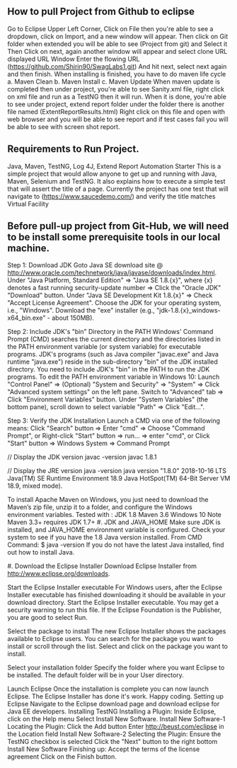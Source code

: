   How to pull Project from Github to eclipse
  -------------------------------------------

Go to Eclipse Upper Left Corner, Click on File then you're able to see a dropdown, 
click on Import, and a new window will appear.
Then click on Git folder when extended you will be able to see (Project from git) 
and Select it Then Click on next, again another window will appear and select clone URL
displayed URL Window Enter the flowing URL 
(https://github.com/Shirin90/SwagLabs1.git) And hit next, 
select next again and then finish. 
When installing is finished, you have to do maven life cycle 
a. Maven Clean 
b. Maven Install
c. Maven Update 
When maven update is completed then under project, you're able to see Sanity.xml file, 
right click on xml file and run as a TestNG then it will run.
When it is done, you're able to see under project, extend report folder under the folder
there is another file named (ExtentReportResults.html)
Right click on this file and open with web browser and you will be able to see report and if test cases
fail you will be able to see with screen shot report.

Requirements to Run Project.
---------------------------

Java, Maven, TestNG, Log 4J, Extend Report Automation Starter
This is a simple project that would allow anyone to get up and running with Java, Maven, Selenium and TestNG. 
It also explains how to execute a simple test that will assert the title of a page.
Currently the project has one test that will navigate to (https://www.saucedemo.com/) and 
verify the title matches Virtual Facility

Before pull-up project from Git-Hub, we will need to be install some prerequisite tools in our local machine.
-------------------------------------------------------------------------------------------------------------
 Step 1: Download JDK
 Goto Java SE download site @ http://www.oracle.com/technetwork/java/javase/downloads/index.html.
 Under "Java Platform, Standard Edition" ⇒ "Java SE 1.8.{x}", where {x} denotes a fast running security-update number ⇒ Click the        "Oracle JDK" "Download" button.
 Under "Java SE Development Kit 1.8.{x}" ⇒ Check "Accept License Agreement".
 Choose the JDK for your operating system, i.e., "Windows". Download the "exe" installer (e.g., "jdk-1.8.{x}_windows-x64_bin.exe" -      about 150MB).
 
 Step 2: Include JDK's "bin" Directory in the PATH
 Windows' Command Prompt (CMD) searches the current directory and the directories listed in the PATH environment variable (or system      variable) for executable programs. JDK's programs (such as Java compiler "javac.exe" and Java runtime "java.exe") reside in the          sub-directory "bin" of the JDK installed directory. You need to include JDK's "bin" in the PATH to run the JDK programs.
 To edit the PATH environment variable in Windows 10:
 Launch "Control Panel" ⇒ (Optional) "System and Security" ⇒ "System" ⇒ Click "Advanced system settings" on the left pane.
 Switch to "Advanced" tab ⇒ Click "Environment Variables" button.
 Under "System Variables" (the bottom pane), scroll down to select variable "Path" ⇒ Click "Edit...".
 
 Step 3: Verify the JDK Installation
 Launch a CMD via one of the following means:
 Click "Search" button ⇒ Enter "cmd" ⇒ Choose "Command Prompt", or
 Right-click "Start" button ⇒ run... ⇒ enter "cmd", or
 Click "Start" button ⇒ Windows System ⇒ Command Prompt
 
 // Display the JDK version
 javac -version
 javac 1.8.1

 // Display the JRE version
 java -version
 java version "1.8.0" 2018-10-16 LTS
 Java(TM) SE Runtime Environment 18.9
 Java HotSpot(TM) 64-Bit Server VM 18.9, mixed mode).

 To install Apache Maven on Windows, 
 you just need to download the Maven’s zip file, unzip it to a folder, and configure the Windows      environment variables.
 Tested with :
 JDK 1.8
 Maven 3.6
 Windows 10
 Note
 Maven 3.3+ requires JDK 1.7+
 #. JDK and JAVA_HOME
 Make sure JDK is installed, and JAVA_HOME environment variable is configured.
 Check your system to see if you have the 1.8 Java version installed.
 From CMD Command:
 $ java -version
 If you do not have the latest Java installed, find out how to install Java.

 #. Download the Eclipse Installer
 Download Eclipse Installer from http://www.eclipse.org/downloads.
 
 Start the Eclipse Installer executable
 For Windows users, after the Eclipse Installer executable has finished downloading it should be available in your download              directory. Start the Eclipse Installer executable. You may get a security warning to run this file. If the Eclipse Foundation is        the Publisher, you are good to select Run.
 
 Select the package to install
 The new Eclipse Installer shows the packages available to Eclipse users. You can search for the package you want to install or          scroll through the list.
 Select and click on the package you want to install.
 
 Select your installation folder
 Specify the folder where you want Eclipse to be installed. The default folder will be in your User directory.
 
 Launch Eclipse
 Once the installation is complete you can now launch Eclipse. The Eclipse Installer has done it's work. Happy coding.
 Setting up Eclipse
 Navigate to the Eclipse download page and download eclipse for Java EE developers.
 Installing TestNG
 Installing a Plugin:
 Inside Eclipse, click on the Help menu
 Select Install New Software.
 Install New Software-1
 Locating the Plugin:
 Click the Add button
 Enter http://beust.com/eclipse in the Location field
 Install New Software-2
 Selecting the Plugin:
 Ensure the TestNG checkbox is selected
 Click the "Next" button to the right bottom
 Install New Software
 Finishing up:
 Accept the terms of the license agreement
 Click on the Finish button.
